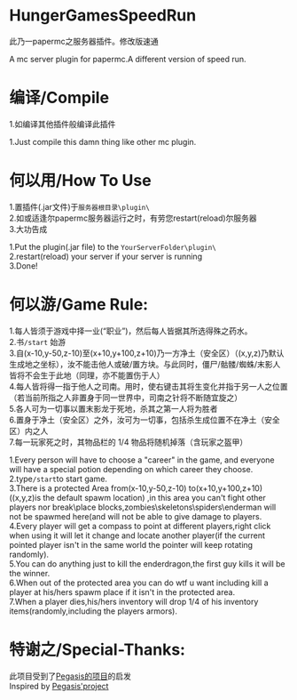 # HungerGamesSpeedRun
此乃一papermc之服务器插件。修改版速通

A  mc server plugin for papermc.A different version of speed run.

# 编译/Compile
1.如编译其他插件般编译此插件  

1.Just compile this damn thing like other mc plugin.

# 何以用/How To Use
1.置插件(.jar文件)于`服务器根目录\plugin\`  
2.如或适逢尔papermc服务器运行之时，有劳您restart(reload)尔服务器   
3.大功告成  
  
1.Put the plugin(.jar file) to the `YourServerFolder\plugin\`  
2.restart(reload) your server if your server is running  
3.Done!  

# 何以游/Game Rule:
1.每人皆须于游戏中择一业(“职业”)，然后每人皆据其所选得殊之药水。  
2.书`/start` 始游  
3.自(x-10,y-50,z-10)至(x+10,y+100,z+10)乃一方净土（安全区）（(x,y,z)乃默认生成地之坐标），汝不能击他人或破/置方块。与此同时，僵尸/骷髅/蜘蛛/末影人 皆将不会生于此地（同理，亦不能置伤于人）  
4.每人皆将得一指于他人之司南。用时，使右键击其将生变化并指于另一人之位置（若当前所指之人非置身于同一世界中，司南之针将不断随宜旋之）  
5.各人可为一切事以置末影龙于死地，杀其之第一人将为胜者  
6.置身于净土（安全区）之外，汝可为一切事，包括杀生成位置不在净土（安全区）内之人  
7.每一玩家死之时，其物品栏的 1/4 物品将随机掉落（含玩家之盔甲）  

1.Every person will have to choose a "career" in the game, and everyone will have a special potion depending on which career they choose.  
2.type`/start`to start game.  
3.There is a protected Area from(x-10,y-50,z-10) to(x+10,y+100,z+10) ((x,y,z)is the default spawm location) ,in this area you can't fight other players nor break\place blocks,zombies\skeletons\spiders\enderman will not be spawmed here(and will not be able to give damage to players.  
4.Every player will get a compass to point at different players,right click when using it will let it change and locate another player(if the current pointed player isn't in the same world the pointer will keep rotating randomly).  
5.You can do anything just to kill the enderdragon,the first guy kills it will be the winner.  
6.When out of the protected area you can do wtf u want including kill a player at his/hers spawm place if it isn't in the protected area.  
7.When a player dies,his/hers inventory will drop 1/4 of his inventory items(randomly,including the players armors).  

# 特谢之/Special-Thanks:
此项目受到了[Pegasis的项目](https://github.com/PegasisForever/mc_team_speedrun)的启发  
Inspired by [Pegasis'project](https://github.com/PegasisForever/mc_team_speedrun)
